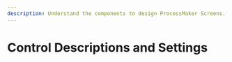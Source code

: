 ```yaml
---
description: Understand the components to design ProcessMaker Screens.
---
```


# Control Descriptions and Settings

